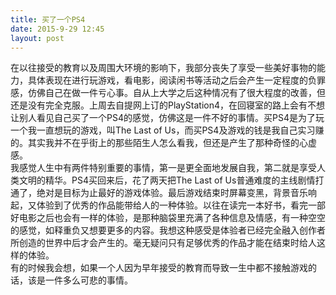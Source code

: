 ```yaml
---
title: 买了一个PS4  
date: 2015-9-29 12:45
layout: post
---  
```

在以往接受的教育以及周围大环境的影响下，我部分丧失了享受一些美好事物的能力，具体表现在进行玩游戏，看电影，阅读闲书等活动之后会产生一定程度的负罪感，仿佛自己在做一件亏心事。自从上大学之后这种情况有了很大程度的改善，但还是没有完全克服。上周去自提网上订的PlayStation4，在回寝室的路上会有不想让别人看见自己买了一个PS4的感觉，仿佛这是一件不好的事情。买PS4是为了玩一个我一直想玩的游戏，叫The Last of Us，而买PS4及游戏的钱是我自己实习赚的。其实我并不在乎街上的那些陌生人怎么看我，但还是产生了那种奇怪的心虚感。  
我感觉人生中有两件特别重要的事情，第一是更全面地发展自我，第二就是享受人类文明的精华。PS4买回来后，花了两天把The Last of Us普通难度的主线剧情打通了，绝对是目标为止最好的游戏体验。最后游戏结束时屏幕变黑，背景音乐响起，又体验到了优秀的作品能带给人的一种体验。以往在读完一本好书，看完一部好电影之后也会有一样的体验，是那种脑袋里充满了各种信息及情感，有一种空空的感觉，如释重负又想要更多的内容。我想这种感受是体验者已经完全融入创作者所创造的世界中后才会产生的。毫无疑问只有足够优秀的作品才能在结束时给人这样的体验。  
有的时候我会想，如果一个人因为早年接受的教育而导致一生中都不接触游戏的话，该是一件多么可悲的事情。